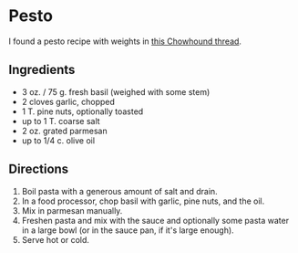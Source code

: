 # Pesto

I found a pesto recipe with weights in [this Chowhound thread](https://www.chowhound.com/post/basil-pesto-bulk-548056?commentId=3964309).

## Ingredients

* 3 oz. / 75 g. fresh basil (weighed with some stem)
* 2 cloves garlic, chopped
* 1 T. pine nuts, optionally toasted
* up to 1 T. coarse salt
* 2 oz. grated parmesan
* up to 1/4 c. olive oil

## Directions

1. Boil pasta with a generous amount of salt and drain.
2. In a food processor, chop basil with garlic, pine nuts, and the oil.
3. Mix in parmesan manually.
4. Freshen pasta and mix with the sauce and optionally some pasta water in a large bowl (or in the sauce pan, if it's large enough).
5. Serve hot or cold.
